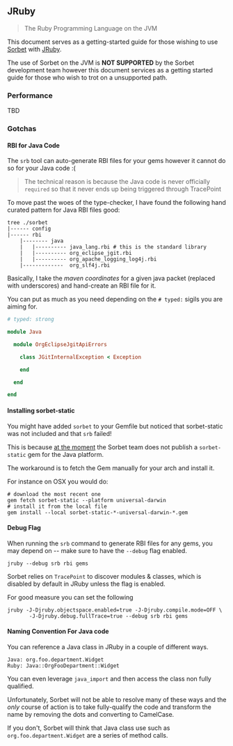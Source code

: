 ## JRuby

> The Ruby Programming Language on the JVM

This document serves as a getting-started guide for those wishing to use
[Sorbet](https://sorbet.org) with [JRuby](https://www.jruby.org/).

The use of Sorbet on the JVM is **NOT SUPPORTED** by the Sorbet
development team however this document services as a getting started guide
for those who wish to trot on a unsupported path.

### Performance

TBD

### Gotchas

#### RBI for Java Code

The `srb` tool can auto-generate RBI files for your gems however it cannot
do so for your Java code :(

> The technical reason is because the Java code is never officially `required`
> so that it never ends up being triggered through TracePoint

To move past the woes of the type-checker, I have found the following hand
curated pattern for Java RBI files good:

```
tree ./sorbet
|------ config
|------ rbi
    |-------- java
    |   |---------- java_lang.rbi # this is the standard library
    |   |---------- org_eclipse_jgit.rbi
    |   |---------- org_apache_logging_log4j.rbi
    |-------------  org_slf4j.rbi
```

Basically, I take the _maven coordinates_ for a given java packet (replaced with
underscores) and hand-create an RBI file for it.

You can put as much as you need depending on the `# typed:` sigils you are aiming
for.

```ruby
# typed: strong

module Java

  module OrgEclipseJgitApiErrors

    class JGitInternalException < Exception

    end

  end

end
```

#### Installing sorbet-static

You might have added `sorbet` to your Gemfile but noticed that sorbet-static
was not included and that `srb` failed!

This is because [at the moment](https://github.com/sorbet/sorbet/pull/2254) the
Sorbet team does not publish a `sorbet-static` gem for the Java platform.

The workaround is to fetch the Gem manually for your arch and install it.

For instance on OSX you would do:
```
# download the most recent one
gem fetch sorbet-static --platform universal-darwin
# install it from the local file
gem install --local sorbet-static-*-universal-darwin-*.gem
```

#### Debug Flag

When running the `srb` command to generate RBI files for any gems, you may depend
on -- make sure to have the `--debug` flag enabled.

```
jruby --debug srb rbi gems
```

Sorbet relies on `TracePoint` to discover modules & classes, which is disabled
by default in JRuby unless the flag is enabled.

For good measure you can set the following

```
jruby -J-Djruby.objectspace.enabled=true -J-Djruby.compile.mode=OFF \
       -J-Djruby.debug.fullTrace=true --debug srb rbi gems
```

#### Naming Convention For Java code

You can reference a Java class in JRuby in a couple of different ways.

```
Java: org.foo.department.Widget
Ruby: Java::OrgFooDepartment::Widget
```

You can even leverage `java_import` and then access the class non
fully qualified.

Unfortunately, Sorbet will not be able to resolve many of these ways and the
_only_ course of action is to take fully-qualify the code and transform the name
by removing the dots and converting to CamelCase.

If you don't, Sorbet will think that Java class use such as `org.foo.department.Widget`
are a series of method calls.
